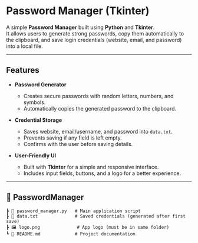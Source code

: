 # Password Manager (Tkinter)

A simple **Password Manager** built using **Python** and **Tkinter**.  
It allows users to generate strong passwords, copy them automatically to the clipboard, and save login credentials (website, email, and password) into a local file.

---

## Features
- **Password Generator**  
  - Creates secure passwords with random letters, numbers, and symbols.  
  - Automatically copies the generated password to the clipboard.  

- **Credential Storage**  
  - Saves website, email/username, and password into `data.txt`.  
  - Prevents saving if any field is left empty.  
  - Confirms with the user before saving details.  

- **User-Friendly UI**  
  - Built with **Tkinter** for a simple and responsive interface.  
  - Includes input fields, buttons, and a logo for a better experience.  

---

## 📁 PasswordManager
    ┣ 📜 password_manager.py   # Main application script
    ┣ 📜 data.txt              # Saved credentials (generated after first save)
    ┣ 🖼️ logo.png              # App logo (must be in same folder)
    ┗ 📜 README.md             # Project documentation